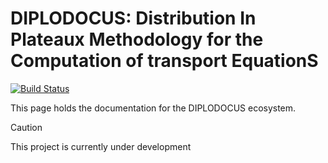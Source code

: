 # DIPLODOCUS: Distribution In Plateaux Methodology for the Computation of transport EquationS

[![Build Status](https://github.com/cneverett/DiplodocusDocs.jl/actions/workflows/CI.yml/badge.svg?branch=master)](https://github.com/cneverett/DiplodocusDocs.jl/actions/workflows/CI.yml?query=branch%3Amaster)

This page holds the documentation for the DIPLODOCUS ecosystem.

> [!CAUTION]
> This project is currently under development